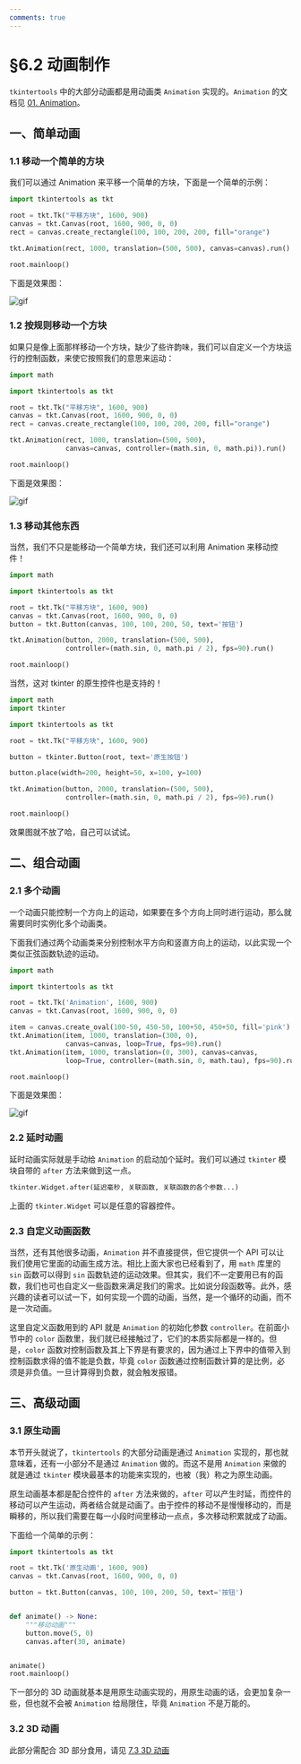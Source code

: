 ```yaml
---
comments: true
---
```


# §6.2 动画制作

`tkintertools` 中的大部分动画都是用动画类 `Animation` 实现的。`Animation` 的文档见 [01. Animation](../documents/main.md#01-Animation)。

## 一、简单动画

### 1.1 移动一个简单的方块

我们可以通过 Animation 来平移一个简单的方块，下面是一个简单的示例：

```python
import tkintertools as tkt

root = tkt.Tk("平移方块", 1600, 900)
canvas = tkt.Canvas(root, 1600, 900, 0, 0)
rect = canvas.create_rectangle(100, 100, 200, 200, fill="orange")

tkt.Animation(rect, 1000, translation=(500, 500), canvas=canvas).run()

root.mainloop()
```

下面是效果图：

![gif](images/6.2-1.1-1.gif)

### 1.2 按规则移动一个方块

如果只是像上面那样移动一个方块，缺少了些许韵味，我们可以自定义一个方块运行的控制函数，来使它按照我们的意思来运动：

```python
import math

import tkintertools as tkt

root = tkt.Tk("平移方块", 1600, 900)
canvas = tkt.Canvas(root, 1600, 900, 0, 0)
rect = canvas.create_rectangle(100, 100, 200, 200, fill="orange")

tkt.Animation(rect, 1000, translation=(500, 500),
              canvas=canvas, controller=(math.sin, 0, math.pi)).run()

root.mainloop()
```

下面是效果图：

![gif](images/6.2-1.2-1.gif)

### 1.3 移动其他东西

当然，我们不只是能移动一个简单方块，我们还可以利用 Animation 来移动控件！

```python
import math

import tkintertools as tkt

root = tkt.Tk("平移方块", 1600, 900)
canvas = tkt.Canvas(root, 1600, 900, 0, 0)
button = tkt.Button(canvas, 100, 100, 200, 50, text='按钮')

tkt.Animation(button, 2000, translation=(500, 500),
              controller=(math.sin, 0, math.pi / 2), fps=90).run()

root.mainloop()
```

当然，这对 tkinter 的原生控件也是支持的！

```python
import math
import tkinter

import tkintertools as tkt

root = tkt.Tk("平移方块", 1600, 900)

button = tkinter.Button(root, text='原生按钮')

button.place(width=200, height=50, x=100, y=100)

tkt.Animation(button, 2000, translation=(500, 500),
              controller=(math.sin, 0, math.pi / 2), fps=90).run()

root.mainloop()
```

效果图就不放了哈，自己可以试试。

## 二、组合动画

### 2.1 多个动画

一个动画只能控制一个方向上的运动，如果要在多个方向上同时进行运动，那么就需要同时实例化多个动画类。

下面我们通过两个动画类来分别控制水平方向和竖直方向上的运动，以此实现一个类似正弦函数轨迹的运动。

```python
import math

import tkintertools as tkt

root = tkt.Tk('Animation', 1600, 900)
canvas = tkt.Canvas(root, 1600, 900, 0, 0)

item = canvas.create_oval(100-50, 450-50, 100+50, 450+50, fill='pink')
tkt.Animation(item, 1000, translation=(300, 0),
              canvas=canvas, loop=True, fps=90).run()
tkt.Animation(item, 1000, translation=(0, 300), canvas=canvas,
              loop=True, controller=(math.sin, 0, math.tau), fps=90).run()

root.mainloop()
```

下面是效果图：

![gif](images/6.2-2.1-1.gif)

### 2.2 延时动画

延时动画实际就是手动给 `Animation` 的启动加个延时。我们可以通过 `tkinter` 模块自带的 `after` 方法来做到这一点。

```python
tkinter.Widget.after(延迟毫秒, 关联函数, 关联函数的各个参数...)
```

上面的 `tkinter.Widget` 可以是任意的容器控件。

### 2.3 自定义动画函数

当然，还有其他很多动画，`Animation` 并不直接提供，但它提供一个 API 可以让我们使用它里面的动画生成方法。相比上面大家也已经看到了，用 `math` 库里的 `sin` 函数可以得到 `sin` 函数轨迹的运动效果。但其实，我们不一定要用已有的函数，我们也可也自定义一些函数来满足我们的需求。比如说分段函数等。此外，感兴趣的读者可以试一下，如何实现一个圆的动画，当然，是一个循环的动画，而不是一次动画。

这里自定义函数用到的 API 就是 `Animation` 的初始化参数 `controller`。在前面小节中的 `color` 函数里，我们就已经接触过了，它们的本质实际都是一样的。但是，`color` 函数对控制函数及其上下界是有要求的，因为通过上下界中的值带入到控制函数求得的值不能是负数，毕竟 `color` 函数通过控制函数计算的是比例，必须是非负值。一旦计算得到负数，就会触发报错。

## 三、高级动画

### 3.1 原生动画

本节开头就说了，`tkintertools` 的大部分动画是通过 `Animation` 实现的，那也就意味着，还有一小部分不是通过 `Animation` 做的。而这不是用 `Animation` 来做的就是通过 `tkinter` 模块最基本的功能来实现的，也被（我）称之为原生动画。

原生动画基本都是配合控件的 `after` 方法来做的，`after` 可以产生时延，而控件的移动可以产生运动，两者结合就是动画了。由于控件的移动不是慢慢移动的，而是瞬移的，所以我们需要在每一小段时间里移动一点点，多次移动积累就成了动画。

下面给一个简单的示例：

```python
import tkintertools as tkt

root = tkt.Tk('原生动画', 1600, 900)
canvas = tkt.Canvas(root, 1600, 900, 0, 0)

button = tkt.Button(canvas, 100, 100, 200, 50, text='按钮')


def animate() -> None:
    """移动动画"""
    button.move(5, 0)
    canvas.after(30, animate)


animate()
root.mainloop()
```

下一部分的 3D 动画就基本是用原生动画实现的，用原生动画的话，会更加复杂一些，但也就不会被 `Animation` 给局限住，毕竟 `Animation` 不是万能的。

### 3.2 3D 动画

此部分需配合 3D 部分食用，请见 [7.3 3D 动画](./7-3.md)
